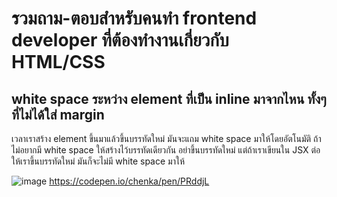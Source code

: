# รวมถาม-ตอบสำหรับคนทำ frontend developer ที่ต้องทำงานเกี่ยวกับ HTML/CSS

## white space ระหว่าง element ที่เป็น inline มาจากไหน ทั้งๆ ที่ไม่ได้ใส่ margin
เวลาเราสร้าง element ขึ้นมาแล้วขึ้นบรรทัดใหม่ มันจะแถม white space มาให้โดยอัตโนมัติ ถ้าไม่อยากมี white space ให้สร้างไว้บรรทัดเดียวกัน อย่าขึ้นบรรทัดใหม่
แต่ถ้าเราเขียนใน JSX ต่อให้เราขึ้นบรรทัดใหม่ มันก็จะไม่มี white space มาให้

![image](https://user-images.githubusercontent.com/837612/38353005-56015eb6-38df-11e8-86fa-ca30e7915805.png)
https://codepen.io/chenka/pen/PRddjL
